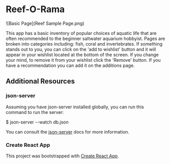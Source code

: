 # Reef-O-Rama

![Basic Page](Reef Sample Page.png)

This app has a basic inventory of popular choices of aquatic life that are often recommended to the beginner saltwater aquarium hobbyist.  Pages are broken into categories including: fish, coral and invertebrates.  If something stands out to you, you can click on the 'add to wishlist' button and it will appear in your wishlist located at the bottom of the screen.  If you change your mind, to remove it from your wishlist click the 'Remove' button.  If you have a recommendation you can add it on the additions page.

## Additional Resources

### json-server

Assuming you have json-server installed globally, you can run this command to run the server:

$ json-server --watch db.json

You can consult the [json-server](https://www.npmjs.com/package/json-server) docs for more information.

### Create React App

This project was bootstrapped with [Create React App](https://github.com/facebook/create-react-app).

